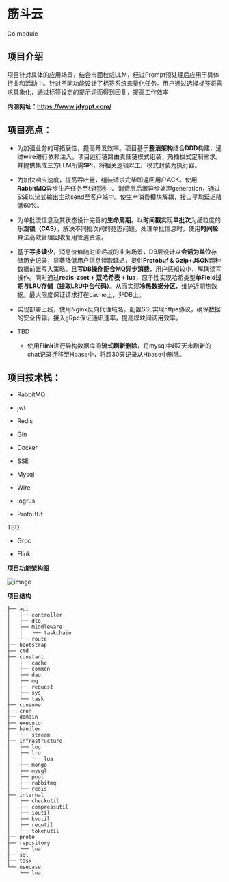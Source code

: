# 筋斗云 
Go module
## 项目介绍

项目针对具体的应用场景，结合市面权威LLM，经过Prompt预处理后应用于具体行业和活动中。针对不同功能设计了标签系统来量化任务。用户通过选择标签将需求具象化，通过标签设定的提示词而得到回复，提高工作效率

**内测网址：https://www.jdygpt.com/**

## 项目亮点：

- 为加强业务的可拓展性，提高开发效率。项目基于**整洁架构**结合**DDD**构建，通过**wire**进行依赖注入。项目运行链路由责任链模式组装，热插拔式定制需求。并提供集成三方LLM所需**SPI**，将相关逻辑以工厂模式封装为执行器。

- 为加快响应速度，提高吞吐量，组装请求完毕即返回用户ACK。使用**RabbitMQ**异步生产任务至线程池中。消费层后置异步处理generation，通过SSE以流式输出主动send至客户端中。使生产消费模块解耦，接口平均延迟降低60%。

- 为单批流信息及其状态设计完善的**生命周期**。以**时间戳**实现**单批次**为细粒度的**乐观锁（CAS）**，解决不同批次间的竞态问题。处理单批信息时，使用**时间轮**算法高效管理回收复用管道资源。

- 基于**写多读少**，消息价值随时间递减的业务场景，DB层设计以**会话为单位**存储历史记录，显著降低用户信息读取延迟，提供**Protobuf & Gzip+JSON**两种数据前置写入策略。且**写DB操作配合MQ异步消费**，用户感知较小，解耦读写操作。同时通过**redis-zset + 双哈希表 + lua**，原子性实现哈希类型**单Field过期与LRU存储（提取LRU中台代码）**。从而实现**冷热数据分区**，维护近期热数据。最大限度保证请求打在cache上，非DB上。

- 实现部署上线，使用Nginx反向代理域名。配置SSL实现https协议，确保数据的安全传输。接入gRpc保证通讯速率，提高模块间调用效率。


-   TBD
    -   使用**Flink**进行异构数据库间**流式刷新删除**，将mysql中超7天未刷新的chat记录迁移至Hbase中，将超30天记录从Hbase中删除。

## 项目技术栈：

- RabbitMQ 

- jwt 

- Redis 

- Gin 

- Docker 

- SSE 

- Mysql 

- Wire 

- logrus

- ProtoBUf

TBD

- Grpc

- Flink

**项目功能架构图**

![image](https://github.com/user-attachments/assets/60c61a3b-80e3-4224-8c71-e64380855b75)


**项目结构**

```
├── api
│   ├── controller
│   ├── dto
│   ├── middleware
│   │   └── taskchain
│   └── route
├── bootstrap
├── cmd
├── constant
│   ├── cache
│   ├── common
│   ├── dao
│   ├── mq
│   ├── request
│   ├── sys
│   └── task
├── consume
├── cron
├── domain
├── executor
├── handler
│   └── stream
├── infrastructure
│   ├── log
│   ├── lru
│   │   └── lua
│   ├── mongo
│   ├── mysql
│   ├── pool
│   ├── rabbitmq
│   └── redis
├── internal
│   ├── checkutil
│   ├── compressutil
│   ├── ioutil
│   ├── kvutil
│   ├── requtil
│   └── tokenutil
├── proto
├── repository
│   └── lua
├── sql
├── task
└── usecase
    └── lua
```



